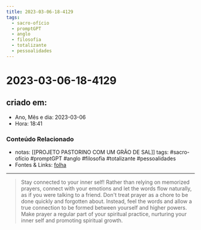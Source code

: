```yaml
---
title: 2023-03-06-18-4129
tags:
  - sacro-ofício
  - promptGPT
  - anglo
  - filosofia
  - totalizante
  - pessoalidades
---
```

# 2023-03-06-18-4129

## criado em: 
-  Ano, Mês e dia: 2023-03-06
- Hora: 18:41

### Conteúdo Relacionado
- notas: [[PROJETO PASTORINO COM UM GRÃO DE SAL]]
tags: #sacro-ofício #promptGPT #anglo #filosofia #totalizante #pessoalidades 
- Fontes & Links: [folha](https://www1.folha.uol.com.br/folha/livrariadafolha/825139-ha-cem-anos-nascia-carlos-torres-pastorino-autor-de-minutos-de-sabedoria.shtml)
---
>Stay connected to your inner self! Rather than relying on memorized prayers, connect with your emotions and let the words flow naturally, as if you were talking to a friend. Don't treat prayer as a chore to be done quickly and forgotten about. Instead, feel the words and allow a true connection to be formed between yourself and higher powers. Make prayer a regular part of your spiritual practice, nurturing your inner self and promoting spiritual growth.